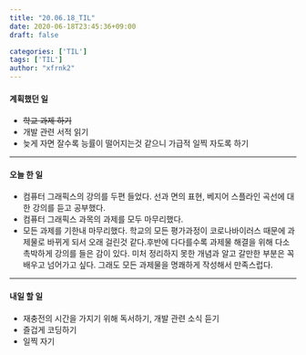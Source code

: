 ```yaml
---
title: "20.06.18_TIL"
date: 2020-06-18T23:45:36+09:00
draft: false

categories: ['TIL']
tags: ['TIL']
author: "xfrnk2"
---
```

#### 계획했던 일
+ ~~학교 과제 하기~~
+ 개발 관련 서적 읽기
+ 늦게 자면 잘수록 능률이 떨어지는것 같으니 가급적 일찍 자도록 하기
---
#### 오늘 한 일
+ 컴퓨터 그래픽스의 강의를 두편 들었다. 선과 면의 표현, 베지어 스플라인 곡선에 대한 강의를 듣고 공부했다.
+ 컴퓨터 그래픽스 과목의 과제를 모두 마무리했다.
+ 모든 과제를 기한내 마무리했다. 학교의 모든 평가과정이 코로나바이러스 때문에 과제물로 바뀌게 되서 오래 걸린것 같다.후반에 다다를수록 과제물 해결을 위해 다소 촉박하게 강의를 들은 감이 있다. 미처 정리하지 못한 개념과 알고 갈만한 부분은 꼭 배우고 넘어가고 싶다. 그래도 모든 과제물을 명쾌하게 작성해서 만족스럽다. 
--- 
#### 내일 할 일  
+ 재충전의 시간을 가지기 위해 독서하기, 개발 관련 소식 듣기
+ 즐겁게 코딩하기
+ 일찍 자기